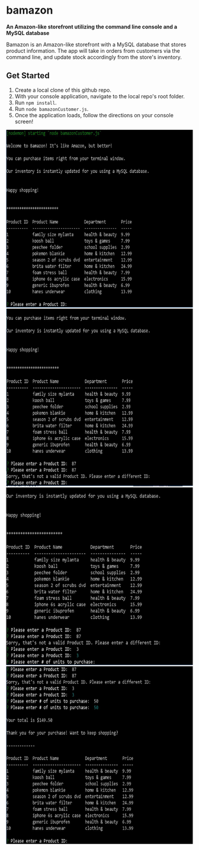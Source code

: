 # bamazon
**An Amazon-like storefront utilizing the command line console and a MySQL database**

Bamazon is an Amazon-like storefront with a MySQL database that stores product information. The app will take in orders from customers via the command line, and update stock accordingly from the store's inventory. 

## Get Started

1. Create a local clone of this github repo.
2. With your console application, navigate to the local repo's root folder.
3. Run `npm install`.
4. Run `node bamazonCustomer.js`.
5. Once the application loads, follow the directions on your console screen!

<img src="ss1.JPG" alt="bamazon" width="640" height="480">
<img src="ss2.JPG" alt="bamazon" width="640" height="480">
<img src="ss3.JPG" alt="bamazon" width="640" height="480">
<img src="ss4.JPG" alt="bamazon" width="640" height="480">
